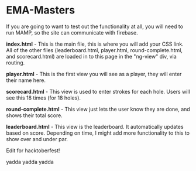 # EMA-Masters

If you are going to want to test out the functionality at all, you will need to run MAMP, so the site can communicate with firebase.

<strong>index.html</strong> - This is the main file, this is where you will add your CSS link. All of the other files (leaderboard.html, player.html, round-complete.html, and scorecard.html) are loaded in to this page in the "ng-view" div, via routing. 

<strong>player.html</strong> - This is the first view you will see as a player, they will enter their name here.

<strong>scorecard.html</strong> - This view is used to enter strokes for each hole. Users will see this 18 times (for 18 holes).

<strong>round-complete.html</strong> - This view just lets the user know they are done, and shows their total score.

<strong>leaderboard.html</strong> - This view is the leaderboard. It automatically updates based on score. Depending on time, I might add more functionality to this to show over and under par.


Edit for hacktoberfest!

yadda yadda yadda